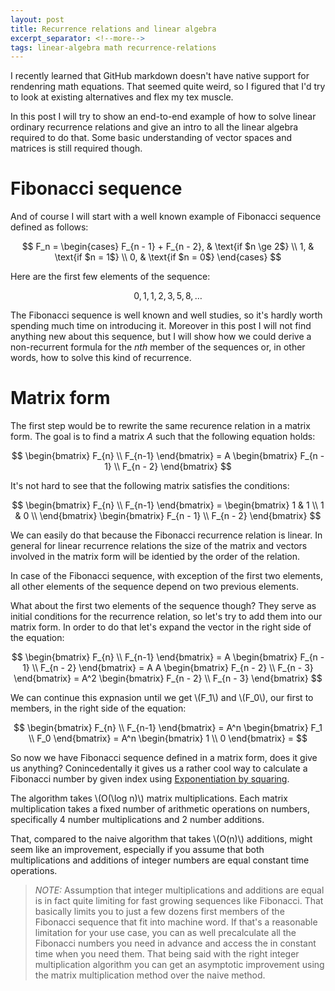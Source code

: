 ```yaml
---
layout: post
title: Recurrence relations and linear algebra
excerpt_separator: <!--more-->
tags: linear-algebra math recurrence-relations
---
```

[Exponentiation by squaring]: https://en.wikipedia.org/wiki/Exponentiation_by_squaring "Exponentiation by squaring"

I recently learned that GitHub markdown doesn't have native support for
rendenring math equations. That seemed quite weird, so I figured that I'd try
to look at existing alternatives and flex my tex muscle.

In this post I will try to show an end-to-end example of how to solve linear
ordinary recurrence relations and give an intro to all the linear algebra
required to do that. Some basic understanding of vector spaces and matrices is
still required though.

<!--more-->

# Fibonacci sequence

And of course I will start with a well known example of Fibonacci sequence
defined as follows:

$$
  F_n =
  \begin{cases}
    F_{n - 1} + F_{n - 2}, & \text{if $n \ge 2$} \\
    1, & \text{if $n = 1$} \\
    0, & \text{if $n = 0$}
  \end{cases}
$$

Here are the first few elements of the sequence:

$$
  0, 1, 1, 2, 3, 5, 8, \ldots
$$

The Fibonacci sequence is well known and well studies, so it's hardly worth
spending much time on introducing it. Moreover in this post I will not find
anything new about this sequence, but I will show how we could derive a
non-recurrent formula for the *nth* member of the sequences or, in other words,
how to solve this kind of recurrence.

# Matrix form

The first step would be to rewrite the same recurence relation in a matrix
form. The goal is to find a matrix *A* such that the following equation holds:

$$
  \begin{bmatrix}
    F_{n} \\
    F_{n-1}
  \end{bmatrix} =
  A
  \begin{bmatrix}
    F_{n - 1} \\
    F_{n - 2}
  \end{bmatrix}
$$

It's not hard to see that the following matrix satisfies the conditions:

$$
  \begin{bmatrix}
    F_{n} \\
    F_{n-1}
  \end{bmatrix} =
  \begin{bmatrix}
    1 & 1 \\
    1 & 0 \\
  \end{bmatrix}
  \begin{bmatrix}
    F_{n - 1} \\
    F_{n - 2}
  \end{bmatrix}
$$

We can easily do that because the Fibonacci recurrence relation is linear. In
general for linear recurrence relations the size of the matrix and vectors
involved in the matrix form will be identied by the order of the relation.

In case of the Fibonacci sequence, with exception of the first two elements,
all other elements of the sequence depend on two previous elements.

What about the first two elements of the sequence though? They serve as initial
conditions for the recurrence relation, so let's try to add them into our
matrix form. In order to do that let's expand the vector in the right side of
the equation:

$$
  \begin{bmatrix}
    F_{n} \\
    F_{n-1}
  \end{bmatrix} =
  A
  \begin{bmatrix}
    F_{n - 1} \\
    F_{n - 2}
  \end{bmatrix} =
  A
  A
  \begin{bmatrix}
    F_{n - 2} \\
    F_{n - 3}
  \end{bmatrix} =
  A^2
  \begin{bmatrix}
    F_{n - 2} \\
    F_{n - 3}
  \end{bmatrix}
$$

We can continue this expnasion until we get \\(F_1\\) and \\(F_0\\), our first
to members, in the right side of the equation:

$$
  \begin{bmatrix}
    F_{n} \\
    F_{n-1}
  \end{bmatrix} =
  A^n
  \begin{bmatrix}
    F_1 \\
    F_0
  \end{bmatrix} =
  A^n
  \begin{bmatrix}
    1 \\
    0
  \end{bmatrix} =
$$

So now we have Fibonacci sequence defined in a matrix form, does it give us
anything? Conincedentally it gives us a rather cool way to calculate a
Fibonacci number by given index using [Exponentiation by squaring].

The algorithm takes \\(O(\log n)\\) matrix multiplications. Each matrix
multiplication takes a fixed number of arithmetic operations on numbers,
specifically 4 number multiplications and 2 number additions.

That, compared to the naive algorithm that takes \\(O(n)\\) additions, might
seem like an improvement, especially if you assume that both multiplications
and additions of integer numbers are equal constant time operations.

> *NOTE:* Assumption that integer multiplications and additions are equal is
  in fact quite limiting for fast growing sequences like Fibonacci. That
  basically limits you to just a few dozens first members of the Fibonacci
  sequence that fit into machine word. If that's a reasonable limitation for
  your use case, you can as well precalculate all the Fibonacci numbers you
  need in advance and access the in constant time when you need them. That
  being said with the right integer multiplication algorithm you can get an
  asymptotic improvement using the matrix multiplication method over the naive
  method.

